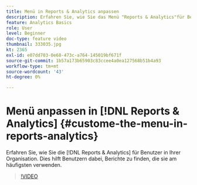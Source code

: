 ```yaml
---
title: Menü in Reports & Analytics anpassen
description: Erfahren Sie, wie Sie das Menü "Reports & Analytics"für Benutzer in Ihrer Organisation anpassen können.
feature: Analytics Basics
role: User
level: Beginner
doc-type: feature video
thumbnail: 333035.jpg
kt: 2365
exl-id: e07dd703-0e68-473c-a764-145019bf671f
source-git-commit: 1b57a173b65903c83ccee4a0ea127568b51b4a93
workflow-type: tm+mt
source-wordcount: '43'
ht-degree: 0%

---
```


# Menü anpassen in [!DNL Reports & Analytics] {#custome-the-menu-in-reports-analytics}

Erfahren Sie, wie Sie die [!DNL Reports & Analytics] für Benutzer in Ihrer Organisation. Dies hilft Benutzern dabei, Berichte zu finden, die sie am häufigsten verwenden.

>[!VIDEO](https://video.tv.adobe.com/v/333035/?quality=12)
